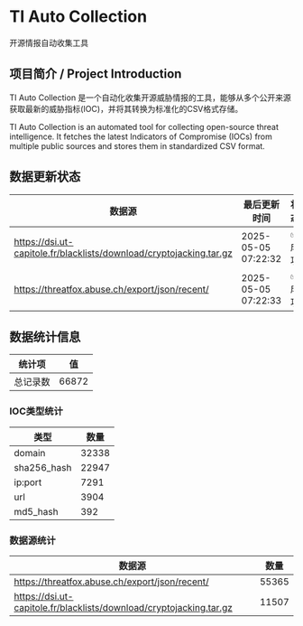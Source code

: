 # TI Auto Collection

 开源情报自动收集工具

## 项目简介 / Project Introduction

TI Auto Collection 是一个自动化收集开源威胁情报的工具，能够从多个公开来源获取最新的威胁指标(IOC)，并将其转换为标准化的CSV格式存储。

TI Auto Collection is an automated tool for collecting open-source threat intelligence. It fetches the latest Indicators of Compromise (IOCs) from multiple public sources and stores them in standardized CSV format.

## 数据更新状态

| 数据源 | 最后更新时间 | 状态 |
|--------|------------|------|
| https://dsi.ut-capitole.fr/blacklists/download/cryptojacking.tar.gz | 2025-05-05 07:22:32 | ✅ 成功 |
| https://threatfox.abuse.ch/export/json/recent/ | 2025-05-05 07:22:33 | ✅ 成功 |








































## 数据统计信息

| 统计项 | 值 |
|--------|----|
| 总记录数 | 66872 |

### IOC类型统计

| 类型 | 数量 |
|------|------|
| domain | 32338 |
| sha256_hash | 22947 |
| ip:port | 7291 |
| url | 3904 |
| md5_hash | 392 |

### 数据源统计

| 数据源 | 数量 |
|--------|------|
| https://threatfox.abuse.ch/export/json/recent/ | 55365 |
| https://dsi.ut-capitole.fr/blacklists/download/cryptojacking.tar.gz | 11507 |
